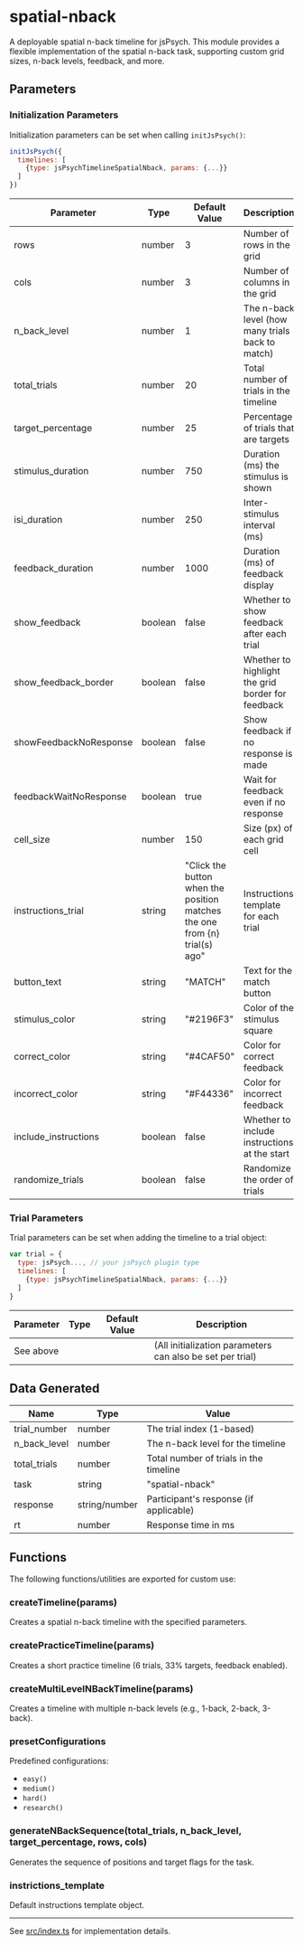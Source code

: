 # spatial-nback

A deployable spatial n-back timeline for jsPsych. This module provides a flexible implementation of the spatial n-back task, supporting custom grid sizes, n-back levels, feedback, and more.

## Parameters

### Initialization Parameters

Initialization parameters can be set when calling `initJsPsych()`:

```js
initJsPsych({
  timelines: [
    {type: jsPsychTimelineSpatialNback, params: {...}}
  ]
})
```

Parameter | Type | Default Value | Description
----------|------|---------------|------------
rows | number | 3 | Number of rows in the grid
cols | number | 3 | Number of columns in the grid
n_back_level | number | 1 | The n-back level (how many trials back to match)
total_trials | number | 20 | Total number of trials in the timeline
target_percentage | number | 25 | Percentage of trials that are targets
stimulus_duration | number | 750 | Duration (ms) the stimulus is shown
isi_duration | number | 250 | Inter-stimulus interval (ms)
feedback_duration | number | 1000 | Duration (ms) of feedback display
show_feedback | boolean | false | Whether to show feedback after each trial
show_feedback_border | boolean | false | Whether to highlight the grid border for feedback
showFeedbackNoResponse | boolean | false | Show feedback if no response is made
feedbackWaitNoResponse | boolean | true | Wait for feedback even if no response
cell_size | number | 150 | Size (px) of each grid cell
instructions_trial | string | "Click the button when the position matches the one from {n} trial(s) ago" | Instructions template for each trial
button_text | string | "MATCH" | Text for the match button
stimulus_color | string | "#2196F3" | Color of the stimulus square
correct_color | string | "#4CAF50" | Color for correct feedback
incorrect_color | string | "#F44336" | Color for incorrect feedback
include_instructions | boolean | false | Whether to include instructions at the start
randomize_trials | boolean | false | Randomize the order of trials

### Trial Parameters

Trial parameters can be set when adding the timeline to a trial object:

```js
var trial = {
  type: jsPsych..., // your jsPsych plugin type
  timelines: [
    {type: jsPsychTimelineSpatialNback, params: {...}}
  ]
}
```

Parameter | Type | Default Value | Description
----------|------|---------------|------------
See above | | | (All initialization parameters can also be set per trial)

## Data Generated

Name | Type | Value
-----|------|------
trial_number | number | The trial index (1-based)
n_back_level | number | The n-back level for the timeline
total_trials | number | Total number of trials in the timeline
task | string | "spatial-nback"
response | string/number | Participant's response (if applicable)
rt | number | Response time in ms

## Functions

The following functions/utilities are exported for custom use:

### createTimeline(params)
Creates a spatial n-back timeline with the specified parameters.

### createPracticeTimeline(params)
Creates a short practice timeline (6 trials, 33% targets, feedback enabled).

### createMultiLevelNBackTimeline(params)
Creates a timeline with multiple n-back levels (e.g., 1-back, 2-back, 3-back).

### presetConfigurations
Predefined configurations:
- `easy()`
- `medium()`
- `hard()`
- `research()`

### generateNBackSequence(total_trials, n_back_level, target_percentage, rows, cols)
Generates the sequence of positions and target flags for the task.

### instrictions_template
Default instructions template object.

---

See [src/index.ts](src/index.ts) for implementation details.